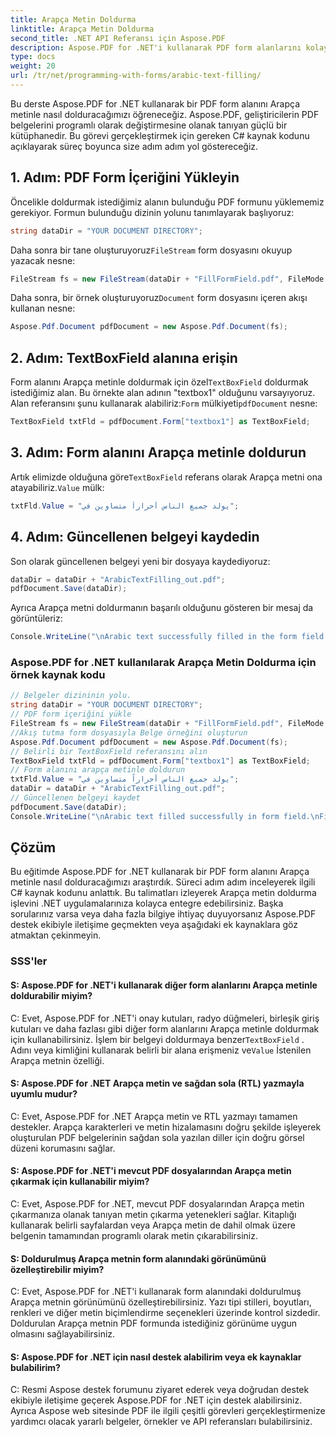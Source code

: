 ```yaml
---
title: Arapça Metin Doldurma
linktitle: Arapça Metin Doldurma
second_title: .NET API Referansı için Aspose.PDF
description: Aspose.PDF for .NET'i kullanarak PDF form alanlarını kolayca Arapça metinlerle doldurun.
type: docs
weight: 20
url: /tr/net/programming-with-forms/arabic-text-filling/
---
```

Bu derste Aspose.PDF for .NET kullanarak bir PDF form alanını Arapça metinle nasıl dolduracağımızı öğreneceğiz. Aspose.PDF, geliştiricilerin PDF belgelerini programlı olarak değiştirmesine olanak tanıyan güçlü bir kütüphanedir. Bu görevi gerçekleştirmek için gereken C# kaynak kodunu açıklayarak süreç boyunca size adım adım yol göstereceğiz.

## 1. Adım: PDF Form İçeriğini Yükleyin

Öncelikle doldurmak istediğimiz alanın bulunduğu PDF formunu yüklememiz gerekiyor. Formun bulunduğu dizinin yolunu tanımlayarak başlıyoruz:

```csharp
string dataDir = "YOUR DOCUMENT DIRECTORY";
```

 Daha sonra bir tane oluşturuyoruz`FileStream` form dosyasını okuyup yazacak nesne:

```csharp
FileStream fs = new FileStream(dataDir + "FillFormField.pdf", FileMode.Open, FileAccess.ReadWrite);
```

 Daha sonra, bir örnek oluşturuyoruz`Document` form dosyasını içeren akışı kullanan nesne:

```csharp
Aspose.Pdf.Document pdfDocument = new Aspose.Pdf.Document(fs);
```

## 2. Adım: TextBoxField alanına erişin

 Form alanını Arapça metinle doldurmak için özel`TextBoxField` doldurmak istediğimiz alan. Bu örnekte alan adının "textbox1" olduğunu varsayıyoruz. Alan referansını şunu kullanarak alabiliriz:`Form` mülkiyeti`pdfDocument` nesne:

```csharp
TextBoxField txtFld = pdfDocument.Form["textbox1"] as TextBoxField;
```

## 3. Adım: Form alanını Arapça metinle doldurun

 Artık elimizde olduğuna göre`TextBoxField` referans olarak Arapça metni ona atayabiliriz.`Value` mülk:

```csharp
txtFld.Value = "يولد جميع الناس أحراراً متساوين في";
```

## 4. Adım: Güncellenen belgeyi kaydedin

Son olarak güncellenen belgeyi yeni bir dosyaya kaydediyoruz:

```csharp
dataDir = dataDir + "ArabicTextFilling_out.pdf";
pdfDocument.Save(dataDir);
```

Ayrıca Arapça metni doldurmanın başarılı olduğunu gösteren bir mesaj da görüntüleriz:

```csharp
Console.WriteLine("\nArabic text successfully filled in the form field.\nFile saved in the following location: " + dataDir);
```

### Aspose.PDF for .NET kullanılarak Arapça Metin Doldurma için örnek kaynak kodu 
```csharp
// Belgeler dizininin yolu.
string dataDir = "YOUR DOCUMENT DIRECTORY";
// PDF form içeriğini yükle
FileStream fs = new FileStream(dataDir + "FillFormField.pdf", FileMode.Open, FileAccess.ReadWrite);
//Akış tutma form dosyasıyla Belge örneğini oluşturun
Aspose.Pdf.Document pdfDocument = new Aspose.Pdf.Document(fs);
// Belirli bir TextBoxField referansını alın
TextBoxField txtFld = pdfDocument.Form["textbox1"] as TextBoxField;
// Form alanını arapça metinle doldurun
txtFld.Value = "يولد جميع الناس أحراراً متساوين في";
dataDir = dataDir + "ArabicTextFilling_out.pdf";
// Güncellenen belgeyi kaydet
pdfDocument.Save(dataDir);
Console.WriteLine("\nArabic text filled successfully in form field.\nFile saved at " + dataDir);
```

## Çözüm

Bu eğitimde Aspose.PDF for .NET kullanarak bir PDF form alanını Arapça metinle nasıl dolduracağımızı araştırdık. Süreci adım adım inceleyerek ilgili C# kaynak kodunu anlattık. Bu talimatları izleyerek Arapça metin doldurma işlevini .NET uygulamalarınıza kolayca entegre edebilirsiniz. Başka sorularınız varsa veya daha fazla bilgiye ihtiyaç duyuyorsanız Aspose.PDF destek ekibiyle iletişime geçmekten veya aşağıdaki ek kaynaklara göz atmaktan çekinmeyin.

### SSS'ler

#### S: Aspose.PDF for .NET'i kullanarak diğer form alanlarını Arapça metinle doldurabilir miyim?

 C: Evet, Aspose.PDF for .NET'i onay kutuları, radyo düğmeleri, birleşik giriş kutuları ve daha fazlası gibi diğer form alanlarını Arapça metinle doldurmak için kullanabilirsiniz. İşlem bir belgeyi doldurmaya benzer`TextBoxField` . Adını veya kimliğini kullanarak belirli bir alana erişmeniz ve`Value` İstenilen Arapça metnin özelliği.

#### S: Aspose.PDF for .NET Arapça metin ve sağdan sola (RTL) yazmayla uyumlu mudur?

C: Evet, Aspose.PDF for .NET Arapça metin ve RTL yazmayı tamamen destekler. Arapça karakterleri ve metin hizalamasını doğru şekilde işleyerek oluşturulan PDF belgelerinin sağdan sola yazılan diller için doğru görsel düzeni korumasını sağlar.

#### S: Aspose.PDF for .NET'i mevcut PDF dosyalarından Arapça metin çıkarmak için kullanabilir miyim?

C: Evet, Aspose.PDF for .NET, mevcut PDF dosyalarından Arapça metin çıkarmanıza olanak tanıyan metin çıkarma yetenekleri sağlar. Kitaplığı kullanarak belirli sayfalardan veya Arapça metin de dahil olmak üzere belgenin tamamından programlı olarak metin çıkarabilirsiniz.

#### S: Doldurulmuş Arapça metnin form alanındaki görünümünü özelleştirebilir miyim?

C: Evet, Aspose.PDF for .NET'i kullanarak form alanındaki doldurulmuş Arapça metnin görünümünü özelleştirebilirsiniz. Yazı tipi stilleri, boyutları, renkleri ve diğer metin biçimlendirme seçenekleri üzerinde kontrol sizdedir. Doldurulan Arapça metnin PDF formunda istediğiniz görünüme uygun olmasını sağlayabilirsiniz.

#### S: Aspose.PDF for .NET için nasıl destek alabilirim veya ek kaynaklar bulabilirim?

C: Resmi Aspose destek forumunu ziyaret ederek veya doğrudan destek ekibiyle iletişime geçerek Aspose.PDF for .NET için destek alabilirsiniz. Ayrıca Aspose web sitesinde PDF ile ilgili çeşitli görevleri gerçekleştirmenize yardımcı olacak yararlı belgeler, örnekler ve API referansları bulabilirsiniz.